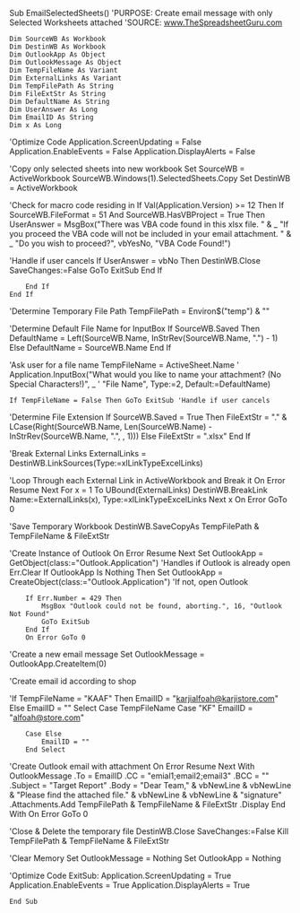 
Sub EmailSelectedSheets()
'PURPOSE: Create email message with only Selected Worksheets attached
'SOURCE: www.TheSpreadsheetGuru.com
	
	Dim SourceWB As Workbook
	Dim DestinWB As Workbook
	Dim OutlookApp As Object
	Dim OutlookMessage As Object
	Dim TempFileName As Variant
	Dim ExternalLinks As Variant
	Dim TempFilePath As String
	Dim FileExtStr As String
	Dim DefaultName As String
	Dim UserAnswer As Long
	Dim EmailID As String
	Dim x As Long
	
'Optimize Code
	Application.ScreenUpdating = False
	Application.EnableEvents = False
	Application.DisplayAlerts = False
	
'Copy only selected sheets into new workbook
	Set SourceWB = ActiveWorkbook
	SourceWB.Windows(1).SelectedSheets.Copy
	Set DestinWB = ActiveWorkbook
	
'Check for macro code residing in
	If Val(Application.Version) >= 12 Then
		If SourceWB.FileFormat = 51 And SourceWB.HasVBProject = True Then
			UserAnswer = MsgBox("There was VBA code found in this xlsx file. " & _
			"If you proceed the VBA code will not be included in your email attachment. " & _
			"Do you wish to proceed?", vbYesNo, "VBA Code Found!")
			
'Handle if user cancels
			If UserAnswer = vbNo Then
				DestinWB.Close SaveChanges:=False
				GoTo ExitSub
			End If
			
		End If
	End If
	
'Determine Temporary File Path
	TempFilePath = Environ$("temp") & "\"
	
'Determine Default File Name for InputBox
	If SourceWB.Saved Then
		DefaultName = Left(SourceWB.Name, InStrRev(SourceWB.Name, ".") - 1)
	Else
		DefaultName = SourceWB.Name
	End If
	
'Ask user for a file name
	TempFileName = ActiveSheet.Name
'  Application.InputBox("What would you like to name your attachment? (No Special Characters!)", _
'    "File Name", Type:=2, Default:=DefaultName)
	
	If TempFileName = False Then GoTo ExitSub 'Handle if user cancels
	
'Determine File Extension
	If SourceWB.Saved = True Then
		FileExtStr = "." & LCase(Right(SourceWB.Name, Len(SourceWB.Name) - InStrRev(SourceWB.Name, ".", , 1)))
	Else
		FileExtStr = ".xlsx"
	End If
	
'Break External Links
	ExternalLinks = DestinWB.LinkSources(Type:=xlLinkTypeExcelLinks)
	
'Loop Through each External Link in ActiveWorkbook and Break it
	On Error Resume Next
	For x = 1 To UBound(ExternalLinks)
		DestinWB.BreakLink Name:=ExternalLinks(x), Type:=xlLinkTypeExcelLinks
		Next x
		On Error GoTo 0
		
'Save Temporary Workbook
		DestinWB.SaveCopyAs TempFilePath & TempFileName & FileExtStr
		
'Create Instance of Outlook
		On Error Resume Next
		Set OutlookApp = GetObject(class:="Outlook.Application") 'Handles if Outlook is already open
		Err.Clear
		If OutlookApp Is Nothing Then Set OutlookApp = CreateObject(class:="Outlook.Application") 'If not, open Outlook
		
		If Err.Number = 429 Then
			MsgBox "Outlook could not be found, aborting.", 16, "Outlook Not Found"
			GoTo ExitSub
		End If
		On Error GoTo 0
		
'Create a new email message
		Set OutlookMessage = OutlookApp.CreateItem(0)
		
'Create email id according to shop
		
'If TempFileName = "KAAF" Then EmailID = "karjialfoah@karjistore.com" Else EmailID = ""
		Select Case TempFileName
		Case "KF"
			EmailID = "alfoah@store.com"

			
			
		Case Else
			EmailID = ""
		End Select
		
'Create Outlook email with attachment
		On Error Resume Next
		With OutlookMessage
			.To = EmailID
			.CC = "emial1;email2;email3"
			.BCC = ""
			.Subject = "Target Report"
			.Body = "Dear Team," & vbNewLine & vbNewLine & "Please find the attached file." & vbNewLine & vbNewLine & "signature"
			.Attachments.Add TempFilePath & TempFileName & FileExtStr
			.Display
		End With
		On Error GoTo 0
		
'Close & Delete the temporary file
		DestinWB.Close SaveChanges:=False
		Kill TempFilePath & TempFileName & FileExtStr
		
'Clear Memory
		Set OutlookMessage = Nothing
		Set OutlookApp = Nothing
		
'Optimize Code
		ExitSub:
		Application.ScreenUpdating = True
		Application.EnableEvents = True
		Application.DisplayAlerts = True
		
	End Sub
	
	
	
	
	
